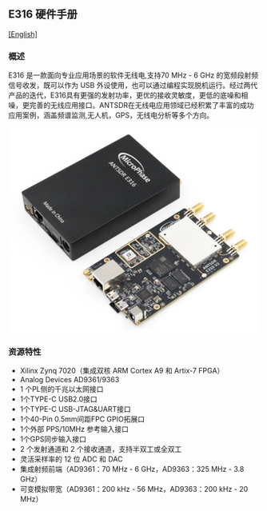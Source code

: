 ## E316 硬件手册

[[English]](../../../../device_and_usage_manual/ANTSDR_E_Series_Module/ANTSDR_E316_Reference_Manual/AntsdrE316_Reference_Manual.html)

### 概述

E316 是一款面向专业应用场景的软件无线电,支持70 MHz - 6 GHz 的宽频段射频信号收发，既可以作为 USB 外设使用，也可以通过编程实现脱机运行。经过两代产品的迭代，E316具有更强的发射功率，更优的接收灵敏度，更低的底噪和相噪，更完善的无线应用接口。ANTSDR在无线电应用领域已经积累了丰富的成功应用案例，涵盖频谱监测,无人机，GPS，无线电分析等多个方向。

![E316](./AntsdrE316_Reference_Manual_cn.assets/E316.jpg)

### 资源特性

- Xilinx Zynq 7020（集成双核 ARM Cortex A9 和 Artix-7 FPGA）
- Analog Devices AD9361/9363 
- 1 个PL侧的千兆以太网接口
- 1个TYPE-C USB2.0接口
- 1个TYPE-C USB-JTAG&UART接口
- 1个40-Pin 0.5mm间距FPC GPIO拓展口
- 1个外部 PPS/10MHz 参考输入接口
- 1个GPS同步输入接口
- 2 个发射通道和 2 个接收通道，支持半双工或全双工
- 灵活采样率的 12 位 ADC 和 DAC
- 集成射频前端（AD9361：70 MHz - 6 GHz，AD9363：325 MHz - 3.8 GHz）
- 可变模拟带宽（AD9361：200 kHz - 56 MHz，AD9363：200 kHz - 20 MHz）
